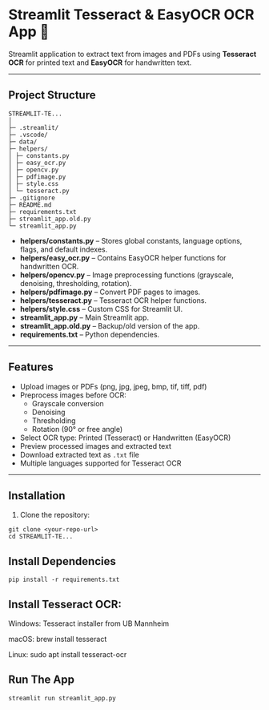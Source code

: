 # Streamlit Tesseract & EasyOCR OCR App 📝

Streamlit application to extract text from images and PDFs using **Tesseract OCR** for printed text and **EasyOCR** for handwritten text.

---

## Project Structure

```
STREAMLIT-TE...
│
├─ .streamlit/
├─ .vscode/
├─ data/
├─ helpers/
│ ├─ constants.py
│ ├─ easy_ocr.py
│ ├─ opencv.py
│ ├─ pdfimage.py
│ ├─ style.css
│ └─ tesseract.py
├─ .gitignore
├─ README.md
├─ requirements.txt
├─ streamlit_app.old.py
└─ streamlit_app.py
```

- **helpers/constants.py** – Stores global constants, language options, flags, and default indexes.  
- **helpers/easy_ocr.py** – Contains EasyOCR helper functions for handwritten OCR.  
- **helpers/opencv.py** – Image preprocessing functions (grayscale, denoising, thresholding, rotation).  
- **helpers/pdfimage.py** – Convert PDF pages to images.  
- **helpers/tesseract.py** – Tesseract OCR helper functions.  
- **helpers/style.css** – Custom CSS for Streamlit UI.  
- **streamlit_app.py** – Main Streamlit app.  
- **streamlit_app.old.py** – Backup/old version of the app.  
- **requirements.txt** – Python dependencies.

---

## Features

- Upload images or PDFs (png, jpg, jpeg, bmp, tif, tiff, pdf)  
- Preprocess images before OCR:
  - Grayscale conversion  
  - Denoising  
  - Thresholding  
  - Rotation (90° or free angle)  
- Select OCR type: Printed (Tesseract) or Handwritten (EasyOCR)  
- Preview processed images and extracted text  
- Download extracted text as `.txt` file  
- Multiple languages supported for Tesseract OCR

---

## Installation

1. Clone the repository:

```
git clone <your-repo-url>
cd STREAMLIT-TE...
```
## Install Dependencies

```
pip install -r requirements.txt
```

## Install Tesseract OCR:

Windows: Tesseract installer from UB Mannheim

macOS: brew install tesseract

Linux: sudo apt install tesseract-ocr

## Run The App
```
streamlit run streamlit_app.py
